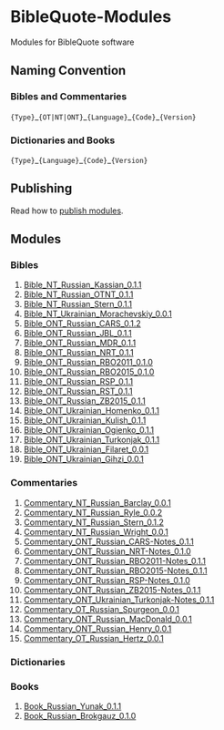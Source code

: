 # BibleQuote-Modules

Modules for BibleQuote software

## Naming Convention

### Bibles and Commentaries

`{Type}`\_`{OT|NT|ONT}`\_`{Language}`\_`{Code}`\_`{Version}`

### Dictionaries and Books

`{Type}`\_`{Language}`\_`{Code}`\_`{Version}`

## Publishing

Read how to [publish modules](./PUBLISH.md).

## Modules

### Bibles

1. [Bible_NT_Russian_Kassian_0.1.1](https://github.com/BibleQuote/BibleQuote-Modules/raw/master/modules/Bible_NT_Russian_Kassian_0.1.1.7z)
1. [Bible_NT_Russian_OTNT_0.1.1](https://github.com/BibleQuote/BibleQuote-Modules/raw/master/modules/Bible_NT_Russian_OTNT_0.1.1.7z)
1. [Bible_NT_Russian_Stern_0.1.1](https://github.com/BibleQuote/BibleQuote-Modules/raw/master/modules/Bible_NT_Russian_Stern_0.1.1.7z)
1. [Bible_NT_Ukrainian_Morachevskiy_0.0.1](https://github.com/BibleQuote/BibleQuote-Modules/raw/master/modules/Bible_NT_Ukrainian_Morachevskiy_0.0.1.7z)
1. [Bible_ONT_Russian_CARS_0.1.2](https://github.com/BibleQuote/BibleQuote-Modules/raw/master/modules/Bible_ONT_Russian_CARS_0.1.2.7z)
1. [Bible_ONT_Russian_JBL_0.1.1](https://github.com/BibleQuote/BibleQuote-Modules/raw/master/modules/Bible_ONT_Russian_JBL_0.1.1.7z)
1. [Bible_ONT_Russian_MDR_0.1.1](https://github.com/BibleQuote/BibleQuote-Modules/raw/master/modules/Bible_ONT_Russian_MDR_0.1.1.7z)
1. [Bible_ONT_Russian_NRT_0.1.1](https://github.com/BibleQuote/BibleQuote-Modules/raw/master/modules/Bible_ONT_Russian_NRT_0.1.1.7z)
1. [Bible_ONT_Russian_RBO2011_0.1.0](https://github.com/BibleQuote/BibleQuote-Modules/raw/master/modules/Bible_ONT_Russian_RBO2011_0.1.0.7z)
1. [Bible_ONT_Russian_RBO2015_0.1.0](https://github.com/BibleQuote/BibleQuote-Modules/raw/master/modules/Bible_ONT_Russian_RBO2015_0.1.0.7z)
1. [Bible_ONT_Russian_RSP_0.1.1](https://github.com/BibleQuote/BibleQuote-Modules/raw/master/modules/Bible_ONT_Russian_RSP_0.1.1.7z)
1. [Bible_ONT_Russian_RST_0.1.1](https://github.com/BibleQuote/BibleQuote-Modules/raw/master/modules/Bible_ONT_Russian_RST_0.1.1.7z)
1. [Bible_ONT_Russian_ZB2015_0.1.1](https://github.com/BibleQuote/BibleQuote-Modules/raw/master/modules/Bible_ONT_Russian_ZB2015_0.1.1.7z)
1. [Bible_ONT_Ukrainian_Homenko_0.1.1](https://github.com/BibleQuote/BibleQuote-Modules/raw/master/modules/Bible_ONT_Ukrainian_Homenko_0.1.1.7z)
1. [Bible_ONT_Ukrainian_Kulish_0.1.1](https://github.com/BibleQuote/BibleQuote-Modules/raw/master/modules/Bible_ONT_Ukrainian_Kulish_0.1.1.7z)
1. [Bible_ONT_Ukrainian_Ogienko_0.1.1](https://github.com/BibleQuote/BibleQuote-Modules/raw/master/modules/Bible_ONT_Ukrainian_Ogienko_0.1.1.7z)
1. [Bible_ONT_Ukrainian_Turkonjak_0.1.1](https://github.com/BibleQuote/BibleQuote-Modules/raw/master/modules/Bible_ONT_Ukrainian_Turkonjak_0.1.1.7z)
1. [Bible_ONT_Ukrainian_Filaret_0.0.1](https://github.com/BibleQuote/BibleQuote-Modules/raw/master/modules/Bible_ONT_Ukrainian_Filaret_0.0.1.7z)
1. [Bible_ONT_Ukrainian_Gihzi_0.0.1](https://github.com/BibleQuote/BibleQuote-Modules/raw/master/modules/Bible_ONT_Ukrainian_Gihzi_0.0.1.7z)

### Commentaries

1. [Commentary_NT_Russian_Barclay_0.0.1](https://github.com/BibleQuote/BibleQuote-Modules/raw/master/modules/Commentary_NT_Russian_Barclay_0.0.1.7z)
1. [Commentary_NT_Russian_Ryle_0.0.2](https://github.com/BibleQuote/BibleQuote-Modules/raw/master/modules/Commentary_NT_Russian_Ryle_0.0.2.7z)
1. [Commentary_NT_Russian_Stern_0.1.2](https://github.com/BibleQuote/BibleQuote-Modules/raw/master/modules/Commentary_NT_Russian_Stern_0.1.2.7z)
1. [Commentary_NT_Russian_Wright_0.0.1](https://github.com/BibleQuote/BibleQuote-Modules/raw/master/modules/Commentary_NT_Russian_Wright_0.0.1.7z)
1. [Commentary_ONT_Russian_CARS-Notes_0.1.1](https://github.com/BibleQuote/BibleQuote-Modules/raw/master/modules/Commentary_ONT_Russian_CARS-Notes_0.1.1.7z)
1. [Commentary_ONT_Russian_NRT-Notes_0.1.0](https://github.com/BibleQuote/BibleQuote-Modules/raw/master/modules/Commentary_ONT_Russian_NRT-Notes_0.1.0.7z)
1. [Commentary_ONT_Russian_RBO2011-Notes_0.1.1](https://github.com/BibleQuote/BibleQuote-Modules/raw/master/modules/Commentary_ONT_Russian_RBO2011-Notes_0.1.1.7z)
1. [Commentary_ONT_Russian_RBO2015-Notes_0.1.1](https://github.com/BibleQuote/BibleQuote-Modules/raw/master/modules/Commentary_ONT_Russian_RBO2015-Notes_0.1.1.7z)
1. [Commentary_ONT_Russian_RSP-Notes_0.1.0](https://github.com/BibleQuote/BibleQuote-Modules/raw/master/modules/Commentary_ONT_Russian_RSP-Notes_0.1.0.7z)
1. [Commentary_ONT_Russian_ZB2015-Notes_0.1.1](https://github.com/BibleQuote/BibleQuote-Modules/raw/master/modules/Commentary_ONT_Russian_ZB2015-Notes_0.1.1.7z)
1. [Commentary_ONT_Ukrainian_Turkonjak-Notes_0.1.1](https://github.com/BibleQuote/BibleQuote-Modules/raw/master/modules/Commentary_ONT_Ukrainian_Turkonjak-Notes_0.1.1.7z)
1. [Commentary_OT_Russian_Spurgeon_0.0.1](https://github.com/BibleQuote/BibleQuote-Modules/raw/master/modules/Commentary_OT_Russian_Spurgeon_0.0.1.7z)
1. [Commentary_ONT_Russian_MacDonald_0.0.1](https://github.com/BibleQuote/BibleQuote-Modules/raw/master/modules/Commentary_ONT_Russian_MacDonald_0.0.1.7z)
1. [Commentary_ONT_Russian_Henry_0.0.1](https://github.com/BibleQuote/BibleQuote-Modules/raw/master/modules/Commentary_ONT_Russian_Henry_0.0.1.7z)
1. [Commentary_OT_Russian_Hertz_0.0.1](https://github.com/BibleQuote/BibleQuote-Modules/raw/master/modules/Commentary_OT_Russian_Hertz_0.0.1.7z)

### Dictionaries

### Books

1. [Book_Russian_Yunak_0.1.1](https://github.com/BibleQuote/BibleQuote-Modules/raw/master/modules/Book_Russian_Yunak_0.1.1.7z)
1. [Book_Russian_Brokgauz_0.1.0](https://github.com/BibleQuote/BibleQuote-Modules/raw/master/modules/Book_Russian_Brokgauz_0.1.0.7z)
